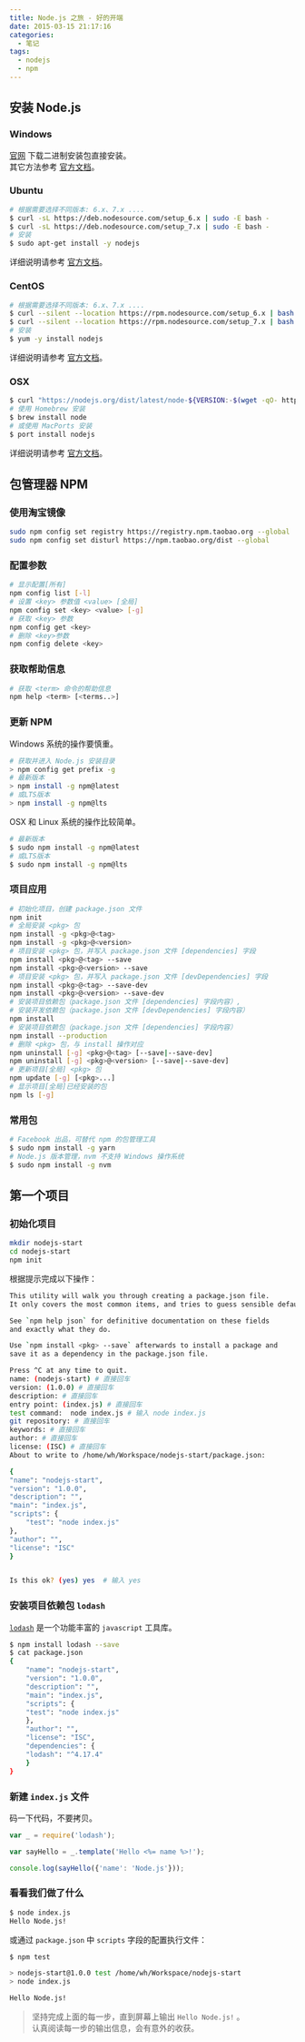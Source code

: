 ```yaml
---
title: Node.js 之旅 - 好的开端
date: 2015-03-15 21:17:16
categories:
  - 笔记
tags:
  - nodejs
  - npm
---
```


## 安装 Node.js

### Windows

[官网](https://nodejs.org/en/) 下载二进制安装包直接安装。  
其它方法参考 [官方文档](https://nodejs.org/en/download/package-manager/#windows)。

### Ubuntu

```sh
# 根据需要选择不同版本: 6.x、7.x ....
$ curl -sL https://deb.nodesource.com/setup_6.x | sudo -E bash -
$ curl -sL https://deb.nodesource.com/setup_7.x | sudo -E bash -
# 安装
$ sudo apt-get install -y nodejs
```

详细说明请参考 [官方文档](https://nodejs.org/en/download/package-manager/#debian-and-ubuntu-based-linux-distributions)。

### CentOS

```sh
# 根据需要选择不同版本: 6.x、7.x ....
$ curl --silent --location https://rpm.nodesource.com/setup_6.x | bash -
$ curl --silent --location https://rpm.nodesource.com/setup_7.x | bash -
# 安装
$ yum -y install nodejs
```

详细说明请参考 [官方文档](https://nodejs.org/en/download/package-manager/#enterprise-linux-and-fedora)。

### OSX

```sh
$ curl "https://nodejs.org/dist/latest/node-${VERSION:-$(wget -qO- https://nodejs.org/dist/latest/ | sed -nE 's|.*>node-(.*)\.pkg</a>.*|\1|p')}.pkg" > "$HOME/Downloads/node-latest.pkg" && sudo installer -store -pkg "$HOME/Downloads/node-latest.pkg" -target "/"
# 使用 Homebrew 安装
$ brew install node
# 或使用 MacPorts 安装
$ port install nodejs
```

详细说明请参考 [官方文档](https://nodejs.org/en/download/package-manager/#osx)。

## 包管理器 NPM

### 使用淘宝镜像

```sh
sudo npm config set registry https://registry.npm.taobao.org --global
sudo npm config set disturl https://npm.taobao.org/dist --global
```

### 配置参数

```sh
# 显示配置[所有]
npm config list [-l]
# 设置 <key> 参数值 <value> [全局]
npm config set <key> <value> [-g]
# 获取 <key> 参数
npm config get <key>
# 删除 <key>参数
npm config delete <key>
```

### 获取帮助信息

```sh
# 获取 <term> 命令的帮助信息
npm help <term> [<terms..>]
```

### 更新 NPM

Windows 系统的操作要慎重。

```sh
# 获取并进入 Node.js 安装目录
> npm config get prefix -g
# 最新版本
> npm install -g npm@latest
# 或LTS版本
> npm install -g npm@lts
```

OSX 和 Linux 系统的操作比较简单。

```sh
# 最新版本
$ sudo npm install -g npm@latest
# 或LTS版本
$ sudo npm install -g npm@lts
```

### 项目应用

```sh
# 初始化项目，创建 package.json 文件
npm init
# 全局安装 <pkg> 包
npm install -g <pkg>@<tag>
npm install -g <pkg>@<version>
# 项目安装 <pkg> 包，并写入 package.json 文件 [dependencies] 字段
npm install <pkg>@<tag> --save
npm install <pkg>@<version> --save
# 项目安装 <pkg> 包，并写入 package.json 文件 [devDependencies] 字段
npm install <pkg>@<tag> --save-dev
npm install <pkg>@<version> --save-dev
# 安装项目依赖包（package.json 文件 [dependencies] 字段内容）,
# 安装开发依赖包（package.json 文件 [devDependencies] 字段内容）
npm install
# 安装项目依赖包（package.json 文件 [dependencies] 字段内容）
npm install --production
# 删除 <pkg> 包，与 install 操作对应
npm uninstall [-g] <pkg>@<tag> [--save|--save-dev]
npm uninstall [-g] <pkg>@<version> [--save|--save-dev]
# 更新项目[全局] <pkg> 包
npm update [-g] [<pkg>...]
# 显示项目[全局]已经安装的包
npm ls [-g]
```

### 常用包

```sh
# Facebook 出品，可替代 npm 的包管理工具
$ sudo npm install -g yarn
# Node.js 版本管理，nvm 不支持 Windows 操作系统
$ sudo npm install -g nvm
```

## 第一个项目

### 初始化项目

```sh
mkdir nodejs-start
cd nodejs-start
npm init
```

根据提示完成以下操作：

```sh
This utility will walk you through creating a package.json file.
It only covers the most common items, and tries to guess sensible defaults.

See `npm help json` for definitive documentation on these fields
and exactly what they do.

Use `npm install <pkg> --save` afterwards to install a package and
save it as a dependency in the package.json file.

Press ^C at any time to quit.
name: (nodejs-start) # 直接回车
version: (1.0.0) # 直接回车
description: # 直接回车
entry point: (index.js) # 直接回车
test command:  node index.js # 输入 node index.js
git repository: # 直接回车
keywords: # 直接回车
author: # 直接回车
license: (ISC) # 直接回车
About to write to /home/wh/Workspace/nodejs-start/package.json:

{
"name": "nodejs-start",
"version": "1.0.0",
"description": "",
"main": "index.js",
"scripts": {
    "test": "node index.js"
},
"author": "",
"license": "ISC"
}


Is this ok? (yes) yes  # 输入 yes
```

### 安装项目依赖包 `lodash`

[`lodash`](https://lodash.com/) 是一个功能丰富的 `javascript` 工具库。

```sh
$ npm install lodash --save
$ cat package.json 
{
    "name": "nodejs-start",
    "version": "1.0.0",
    "description": "",
    "main": "index.js",
    "scripts": {
    "test": "node index.js"
    },
    "author": "",
    "license": "ISC",
    "dependencies": {
    "lodash": "^4.17.4"
    }
}
```

### 新建 `index.js` 文件

码一下代码，不要拷贝。

```js
var _ = require('lodash');

var sayHello = _.template('Hello <%= name %>!');

console.log(sayHello({'name': 'Node.js'}));
```

### 看看我们做了什么

```sh
$ node index.js
Hello Node.js!
```

或通过 `package.json` 中 `scripts` 字段的配置执行文件：

```sh
$ npm test

> nodejs-start@1.0.0 test /home/wh/Workspace/nodejs-start
> node index.js

Hello Node.js!
```

> 坚持完成上面的每一步，直到屏幕上输出 `Hello Node.js!` 。  
> 认真阅读每一步的输出信息，会有意外的收获。
